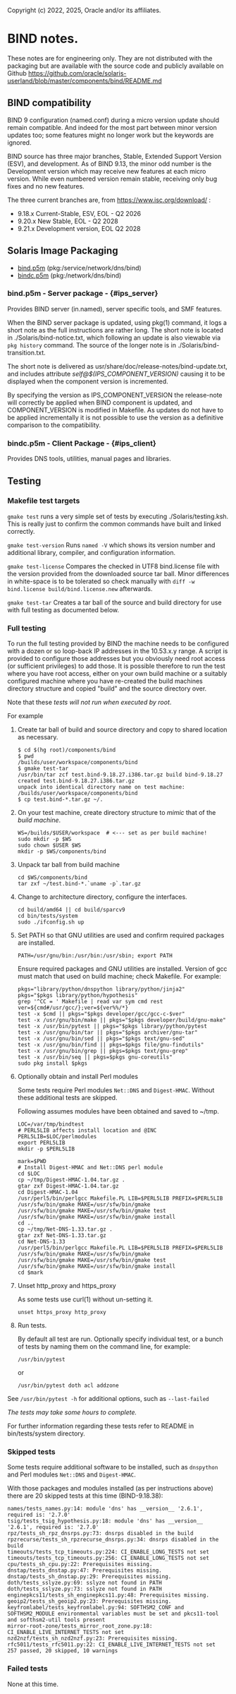 Copyright (c) 2022, 2025, Oracle and/or its affiliates.

# BIND notes.

These notes are for engineering only.  They are not distributed with
the packaging but are available with the source code and publicly
available on Github
https://github.com/oracle/solaris-userland/blob/master/components/bind/README.md

## BIND compatibility

BIND 9 configuration (named.conf) during a micro version update should
remain compatible.  And indeed for the most part between minor version
updates too; some features might no longer work but the keywords are
ignored.

BIND source has three major branches, Stable, Extended Support Version
(ESV), and development. As of BIND 9.13, the minor odd number is the
Development version which may receive new features at each micro
version.  While even numbered version remain stable, receiving only
bug fixes and no new features.

The three current branches are, from https://www.isc.org/download/ :

- 9.18.x Current-Stable, ESV, EOL - Q2 2026
- 9.20.x New Stable, EOL - Q2 2028
- 9.21.x Development version, EOL Q2 2028

## Solaris Image Packaging

- [bind.p5m](#ips_server) (pkg:/service/network/dns/bind)
- [bindc.p5m](#ips_client) (pkg:/network/dns/bind)

### bind.p5m - Server package - {#ips_server}

Provides BIND server (in.named), server specific tools, and SMF
features.

When the BIND server package is updated, using pkg(1) command, it logs
a short note as the full instructions are rather long.  The short note
is located in ./Solaris/bind-notice.txt, which following an update is
also viewable via `pkg history` command.  The source of the longer
note is in ./Solaris/bind-transition.txt.

The short note is delivered as
usr/share/doc/release-notes/bind-update.txt, and includes attribute
*self@$(IPS\_COMPONENT\_VERSION)* causing it to be displayed when the
component version is incremented.

By specifying the version as IPS\_COMPONENT\_VERSION the
release-note will correctly be applied when BIND component is
updated, and COMPONENT\_VERSION is modified in Makefile.  As
updates do not have to be applied incrementally it is not possible
to use the version as a definitive comparison to the
compatibility.

### bindc.p5m - Client Package - {#ips_client}

Provides DNS tools, utilities, manual pages and libraries.


## Testing

### Makefile test targets

`gmake test` runs a very simple set of tests by executing
./Solaris/testing.ksh.  This is really just to confirm the common
commands have built and linked correctly.

`gmake test-version` Runs `named -V` which shows its version number
and additional library, compiler, and configuration information.

`gmake test-license` Compares the checked in UTF8 bind.license file
with the version provided from the downloaded source tar ball.  Minor
differences in white-space is to be tolerated so check manually with
`diff -w bind.license build/bind.license.new` afterwards.

`gmake test-tar` Creates a tar ball of the source and build directory
for use with full testing as documented below.

### Full testing

To run the full testing provided by BIND the machine needs to be
configured with a dozen or so loop-back IP addresses in the 10.53.x.y
range.  A script is provided to configure those addresses but you
obviously need root access (or sufficient privileges) to add those.
It is possible therefore to run the test where you have root access,
either on your own build machine or a suitably configured machine
where you have re-created the build machines directory structure and
copied "build" and the source directory over.

Note that these *tests will not run when executed by root*.

For example

1. Create tar ball of build and source directory and copy to shared
   location as necessary.

	```
	$ cd $(hg root)/components/bind
	$ pwd
	/builds/user/workspace/components/bind
	$ gmake test-tar
	/usr/bin/tar zcf test.bind-9.18.27.i386.tar.gz build bind-9.18.27
	created test.bind-9.18.27.i386.tar.gz
	unpack into identical directory name on test machine:
	/builds/user/workspace/components/bind
	$ cp test.bind-*.tar.gz ~/.
	```

2. On your test machine, create directory structure to *mimic* that of
   the *build machine*.

	```
	WS=/builds/$USER/workspace  # <--- set as per build machine!
	sudo mkdir -p $WS
	sudo chown $USER $WS
	mkdir -p $WS/components/bind
	```

3. Unpack tar ball from build machine

	```
	cd $WS/components/bind
	tar zxf ~/test.bind-*.`uname -p`.tar.gz
	```

4. Change to architecture directory, configure the interfaces.

	```
	cd build/amd64 || cd build/sparcv9
	cd bin/tests/system
	sudo ./ifconfig.sh up
	```

5. Set PATH so that GNU utilities are used and confirm required
   packages are installed.

	```
	PATH=/usr/gnu/bin:/usr/bin:/usr/sbin; export PATH
	```

    Ensure required packages and GNU utilities are installed.  Version
    of gcc must match that used on build machine; check Makefile.  For
    example:

	```
	pkgs="library/python/dnspython library/python/jinja2"
	pkgs="$pkgs library/python/hypothesis"
	grep '^CC = ' Makefile | read var sym cmd rest
	ver=${cmd#/usr/gcc/};ver=${ver%%/*}
	test -x $cmd || pkgs="$pkgs developer/gcc/gcc-c-$ver"
	test -x /usr/gnu/bin/make || pkgs="$pkgs developer/build/gnu-make"
	test -x /usr/bin/pytest || pkgs="$pkgs library/python/pytest
	test -x /usr/gnu/bin/tar || pkgs="$pkgs archiver/gnu-tar"
	test -x /usr/gnu/bin/sed || pkgs="$pkgs text/gnu-sed"
	test -x /usr/gnu/bin/find || pkgs=$pkgs file/gnu-findutils"
	test -x /usr/gnu/bin/grep || pkgs=$pkgs text/gnu-grep"
	test -x /usr/bin/seq || pkgs=$pkgs gnu-coreutils"
	sudo pkg install $pkgs
	```

6. Optionally obtain and install Perl modules

	Some tests require Perl modules `Net::DNS` and `Digest-HMAC`.
	Without these additional tests are skipped.

	Following assumes modules have been obtained and saved to ~/tmp.

	```
	LOC=/var/tmp/bindtest
	# PERL5LIB affects install location and @INC
	PERL5LIB=$LOC/perlmodules
	export PERL5LIB
	mkdir -p $PERL5LIB

	mark=$PWD
	# Install Digest-HMAC and Net::DNS perl module
	cd $LOC
	cp ~/tmp/Digest-HMAC-1.04.tar.gz .
	gtar zxf Digest-HMAC-1.04.tar.gz
	cd Digest-HMAC-1.04
	/usr/perl5/bin/perlgcc Makefile.PL LIB=$PERL5LIB PREFIX=$PERL5LIB
	/usr/sfw/bin/gmake MAKE=/usr/sfw/bin/gmake
	/usr/sfw/bin/gmake MAKE=/usr/sfw/bin/gmake test
	/usr/sfw/bin/gmake MAKE=/usr/sfw/bin/gmake install
	cd ..
	cp ~/tmp/Net-DNS-1.33.tar.gz .
	gtar zxf Net-DNS-1.33.tar.gz
	cd Net-DNS-1.33
	/usr/perl5/bin/perlgcc Makefile.PL LIB=$PERL5LIB PREFIX=$PERL5LIB
	/usr/sfw/bin/gmake MAKE=/usr/sfw/bin/gmake
	/usr/sfw/bin/gmake MAKE=/usr/sfw/bin/gmake test
	/usr/sfw/bin/gmake MAKE=/usr/sfw/bin/gmake install
	cd $mark
	```

7. Unset http\_proxy and https\_proxy

   As some tests use curl(1) without un-setting it.

   ```
   unset https_proxy http_proxy
   ```

8. Run tests.

   By default all test are run.  Optionally specify individual test,
   or a bunch of tests by naming them on the command line, for example:

   ```
   /usr/bin/pytest
   ```

   or

   ```
   /usr/bin/pytest doth acl addzone
   ```

  See `/usr/bin/pytest -h` for additional options, such as `--last-failed`


*The tests may take some hours to complete.*

For further information regarding these tests refer to README in
bin/tests/system directory.

### Skipped tests

Some tests require additional software to be installed, such as
`dnspython` and Perl modules `Net::DNS` and `Digest-HMAC`.

With those packages and modules installed (as per instructions above)
there are 20 skipped tests at this time (BIND-9.18.38):

```
names/tests_names.py:14: module 'dns' has __version__ '2.6.1', required is: '2.7.0'
tsig/tests_tsig_hypothesis.py:18: module 'dns' has __version__ '2.6.1', required is: '2.7.0'
rpz/tests_sh_rpz_dnsrps.py:73: dnsrps disabled in the build
rpzrecurse/tests_sh_rpzrecurse_dnsrps.py:34: dnsrps disabled in the build
timeouts/tests_tcp_timeouts.py:224: CI_ENABLE_LONG_TESTS not set
timeouts/tests_tcp_timeouts.py:256: CI_ENABLE_LONG_TESTS not set
cpu/tests_sh_cpu.py:22: Prerequisites missing.
dnstap/tests_dnstap.py:47: Prerequisites missing.
dnstap/tests_sh_dnstap.py:29: Prerequisites missing.
doth/tests_sslyze.py:69: sslyze not found in PATH
doth/tests_sslyze.py:73: sslyze not found in PATH
enginepkcs11/tests_sh_enginepkcs11.py:48: Prerequisites missing.
geoip2/tests_sh_geoip2.py:23: Prerequisites missing.
keyfromlabel/tests_keyfromlabel.py:94: SOFTHSM2_CONF and SOFTHSM2_MODULE environmental variables must be set and pkcs11-tool and softhsm2-util tools present
mirror-root-zone/tests_mirror_root_zone.py:18: CI_ENABLE_LIVE_INTERNET_TESTS not set
nzd2nzf/tests_sh_nzd2nzf.py:23: Prerequisites missing.
rfc5011/tests_rfc5011.py:22: CI_ENABLE_LIVE_INTERNET_TESTS not set
257 passed, 20 skipped, 10 warnings
```

### Failed tests

None at this time.

